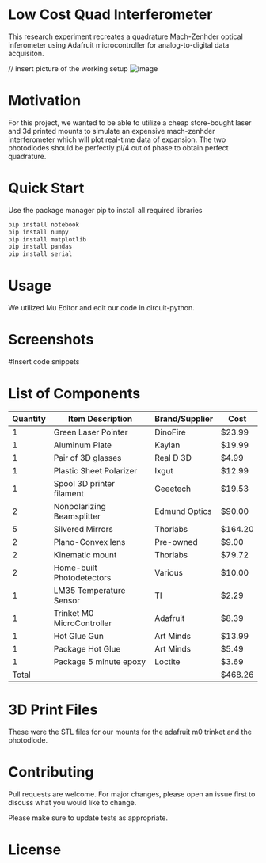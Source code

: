 # Low Cost Quad Interferometer
This research experiment recreates a quadrature Mach-Zenhder optical inferometer using Adafruit microcontroller for analog-to-digital data acquisiton. 



// insert picture of the working setup
![image](https://user-images.githubusercontent.com/37032927/162936383-63b10e86-2fae-4593-b529-db24f3bb2851.png)

# Motivation
For this project, we wanted to be able to utilize a cheap store-bought laser and 3d printed mounts to simulate an expensive mach-zenhder interferometer which will plot real-time data of expansion. The two photodiodes should be perfectly pi/4 out of phase to obtain perfect quadrature.

# Quick Start
Use the package manager pip to install all required libraries
```bash
pip install notebook
pip install numpy
pip install matplotlib
pip install pandas
pip install serial
```

# Usage
We utilized Mu Editor and edit our code in circuit-python.

# Screenshots
#Insert code snippets

# List of Components
Quantity | Item Description | Brand/Supplier | Cost 
-------- | ---------------- | -------------- | ------
1 | Green Laser Pointer | DinoFire | $23.99
1 | Aluminum Plate | Kaylan | $19.99
1 | Pair of 3D glasses | Real D 3D | $4.99
1 | Plastic Sheet Polarizer | Ixgut | $12.99
1 | Spool 3D printer filament | Geeetech | $19.53
2 | Nonpolarizing Beamsplitter | Edmund Optics | $90.00
5 | Silvered Mirrors | Thorlabs | $164.20
2 | Plano-Convex lens | Pre-owned | $9.00
2 | Kinematic mount | Thorlabs | $79.72
2 | Home-built Photodetectors | Various | $10.00
1 | LM35 Temperature Sensor | TI | $2.29
1 | Trinket M0 MicroController | Adafruit | $8.39
1 | Hot Glue Gun | Art Minds | $13.99
1 | Package Hot Glue | Art Minds | $5.49
1 | Package 5 minute epoxy | Loctite | $3.69
Total | | |$468.26


# 3D Print Files
These were the STL files for our mounts for the adafruit m0 trinket and the photodiode. 

# Contributing
Pull requests are welcome. For major changes, please open an issue first to discuss what you would like to change.

Please make sure to update tests as appropriate.
# License
